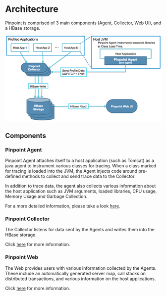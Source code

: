 # Architecture

Pinpoint is comprised of 3 main components (Agent, Collector, Web UI), and a HBase storage.

![Pinpoint Architecture](images/pinpoint-architecture.png)

## Components

### Pinpoint Agent
Pinpoint Agent attaches itself to a host application (such as Tomcat) as a java agent to instrument various classes for tracing. When a class marked for tracing is loaded into the JVM, the Agent injects code around pre-defined methods to collect and send trace data to the Collector.

In addition to trace data, the agent also collects various information about the host application such as JVM arguments, loaded libraries, CPU usage, Memory Usage and Garbage Collection.

For a more detailed information, please take a look [here](dev-profiler.md).

### Pinpoint Collector
The Collector listens for data sent by the Agents and writes them into the HBase storage.

Click [here](dev-collector.md) for more information.

### Pinpoint Web
The Web provides users with various information collected by the Agents. These include an automatically generated server map, call stacks on distributed transactions, and various information on the host applications.

Click [here](dev-web.md) for more information.

